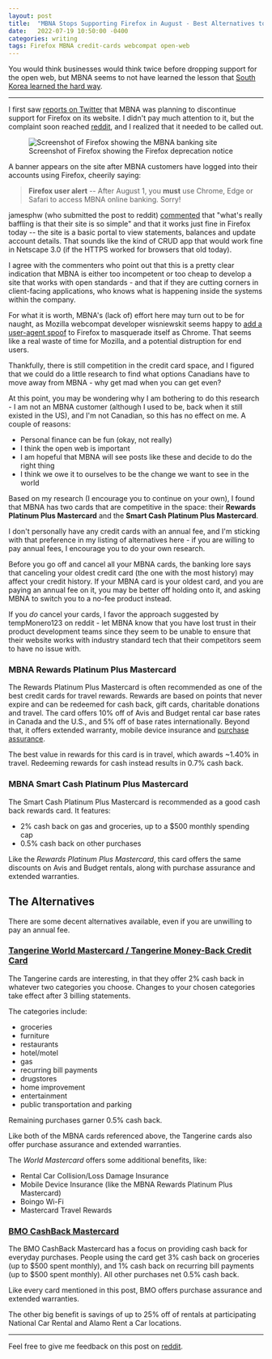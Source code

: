 ```yaml
---
layout: post
title:  "MBNA Stops Supporting Firefox in August - Best Alternatives to Their Credit Cards"
date:   2022-07-19 10:50:00 -0400
categories: writing
tags: Firefox MBNA credit-cards webcompat open-web
---
```


You would think businesses would think twice before dropping support for the open web, but MBNA seems to not have learned the lesson that [South Korea learned the hard way](https://en.wikipedia.org/wiki/Web_compatibility_issues_in_South_Korea).

* * *

I first saw [reports on Twitter](https://twitter.com/SteelSch/status/1547968600559874048) that MBNA was planning to discontinue support for Firefox on its website. I didn't pay much attention to it, but the complaint soon reached [reddit](https://www.reddit.com/r/firefox/comments/w2yih8/just_got_this_notice_from_my_bank_no_more_firefox/), and I realized that it needed to be called out.

<p>
	<figure>
	<picture>
	  <source type="image/webp" srcset="{{site.url}}/assets/images/mbna-firefox.webp">
	  <source type="image/jpeg" srcset="{{site.url}}/assets/images/mbna-firefox.jpg">
	  <img src="{{site.url}}/assets/images/firefox-reddit-monthly-wrap-up/2022-06/marina-zhurakhinskaya_2022-06-14" alt="Screenshot of Firefox showing the MBNA banking site"/>
	  <figcaption>Screenshot of Firefox showing the Firefox deprecation notice</figcaption>
	</picture>
</figure>
</p>

A banner appears on the site after MBNA customers have logged into their accounts using Firefox, cheerily saying:

> **Firefox user alert** -- After August 1, you **must** use Chrome, Edge or Safari to access MBNA online banking. Sorry!

jamesphw (who submitted the post to reddit) [commented](https://www.reddit.com/r/firefox/comments/w2yih8/just_got_this_notice_from_my_bank_no_more_firefox/igt1gc0/) that "what's really baffling is that their site is so simple" and that it works just fine in Firefox today -- the site is a basic portal to view statements, balances and update account details. That sounds like the kind of CRUD app that would work fine in Netscape 3.0 (if the HTTPS worked for browsers that old today). 

I agree with the commenters who point out that this is a pretty clear indication that MBNA is either too incompetent or too cheap to develop a site that works with open standards - and that if they are cutting corners in client-facing applications, who knows what is happening inside the systems within the company.

For what it is worth, MBNA's (lack of) effort here may turn out to be for naught, as Mozilla webcompat developer wisniewskit seems happy to [add a user-agent spoof](https://www.reddit.com/r/firefox/comments/w2yih8/just_got_this_notice_from_my_bank_no_more_firefox/igtg628/) to Firefox to masquerade itself as Chrome. That seems like a real waste of time for Mozilla, and a potential distruption for end users.

Thankfully, there is still competition in the credit card space, and I figured that we could do a little research to find what options Canadians have to move away from MBNA - why get mad when you can get even?

At this point, you may be wondering why I am bothering to do this research - I am not an MBNA customer (although I used to be, back when it still existed in the US), and I'm not Canadian, so this has no effect on me. A couple of reasons:

* Personal finance can be fun (okay, not really)
* I think the open web is important
* I am hopeful that MBNA will see posts like these and decide to do the right thing
* I think we owe it to ourselves to be the change we want to see in the world

Based on my research (I encourage you to continue on your own), I found that MBNA has two cards that are competitive in the space: their **Rewards Platinum Plus Mastercard** and the **Smart Cash Platinum Plus Mastercard**. 

I don't personally have any credit cards with an annual fee, and I'm sticking with that preference in my listing of alternatives here - if you are willing to pay annual fees, I encourage you to do your own research.

Before you go off and cancel all your MBNA cards, the banking lore says that canceling your oldest credit card (the one with the most history) may affect your credit history. If your MBNA card is your oldest card, and you are paying an annual fee on it, you may be better off holding onto it, and asking MBNA to switch you to a no-fee product instead. 

If you *do* cancel your cards, I favor the approach suggested by tempMonero123 on reddit - let MBNA know that you have lost trust in their product development teams since they seem to be unable to ensure that their website works with industry standard tech that their competitors seem to have no issue with.

### MBNA Rewards Platinum Plus Mastercard

The Rewards Platinum Plus Mastercard is often recommended as one of the best credit cards for travel rewards. Rewards are based on points that never expire and can be redeemed for cash back, gift cards, charitable donations and travel. The card offers 10% off of Avis and Budget rental car base rates in Canada and the U.S., and 5% off of base rates internationally. Beyond that, it offers extended warranty, mobile device insurance and [purchase assurance](https://www.mastercard.ca/en-ca/personal/security-benefits/card-benefits.html).

The best value in rewards for this card is in travel, which awards ~1.40% in travel. Redeeming rewards for cash instead results in 0.7% cash back.

### MBNA Smart Cash Platinum Plus Mastercard

The Smart Cash Platinum Plus Mastercard is recommended as a good cash back rewards card. It features:

* 2% cash back on gas and groceries, up to a $500 monthly spending cap
* 0.5% cash back on other purchases

Like the *Rewards Platinum Plus Mastercard*, this card offers the same discounts on Avis and Budget rentals, along with purchase assurance and extended warranties.

## The Alternatives

There are some decent alternatives available, even if you are unwilling to pay an annual fee.

### [Tangerine World Mastercard / Tangerine Money-Back Credit Card](https://www.tangerine.ca/en/products/spending/creditcard)

The Tangerine cards are interesting, in that they offer 2% cash back in whatever two categories you choose. Changes to your chosen categories take effect after 3 billing statements.

The categories include:

* groceries
* furniture
* restaurants
* hotel/motel
* gas
* recurring bill payments
* drugstores
* home improvement
* entertainment
* public transportation and parking

Remaining purchases garner 0.5% cash back.

Like both of the MBNA cards referenced above, the Tangerine cards also offer purchase assurance and extended warranties. 

The *World Mastercard* offers some additional benefits, like:

* Rental Car Collision/Loss Damage Insurance
* Mobile Device Insurance (like the MBNA Rewards Platinum Plus Mastercard)
* Boingo Wi-Fi
* Mastercard Travel Rewards

### [BMO CashBack Mastercard](https://www.bmo.com/main/personal/credit-cards/bmo-cashback-mastercard/)

The BMO CashBack Mastercard has a focus on providing cash back for everyday purchases. People using the card get 3% cash back on groceries (up to $500 spent monthly), and 1% cash back on recurring bill payments (up to $500 spent monthly). All other purchases net 0.5% cash back.

Like every card mentioned in this post, BMO offers purchase assurance and extended warranties.

The other big benefit is savings of up to 25% off of rentals at participating National Car Rental and Alamo Rent a Car locations.

---

Feel free to give me feedback on this post on [reddit](#). 